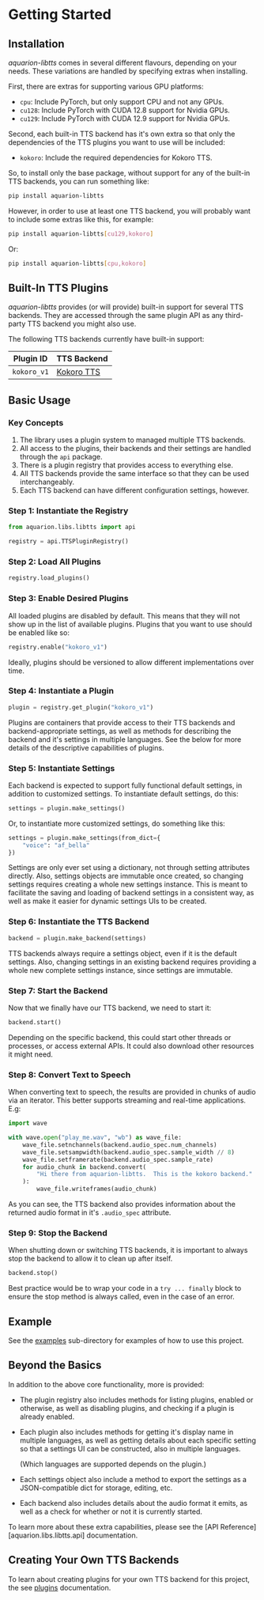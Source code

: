 <!-- markdownlint-disable MD052 -->

# Getting Started

<!--
    SPDX-FileCopyrightText: 2025-present Krys Lawrence <aquarion.5.krystopher@spamgourmet.org>
    SPDX-License-Identifier: CC-BY-SA-4.0
-->

<!--
    aquarion-libtts documentation © 2025-present by Krys Lawrence is licensed under
    Creative Commons Attribution-ShareAlike 4.0 International. To view a copy of this
    license, visit <https://creativecommons.org/licenses/by-sa/4.0/>
-->

## Installation

*aquarion-libtts* comes in several different flavours, depending on your needs.  These
variations are handled by specifying extras when installing.

First, there are extras for supporting various GPU platforms:

- `cpu`: Include PyTorch, but only support CPU and not any GPUs.
- `cu128`: Include PyTorch with CUDA 12.8 support for Nvidia GPUs.
- `cu129`: Include PyTorch with CUDA 12.9 support for Nvidia GPUs.

Second, each built-in TTS backend has it's own extra so that only the dependencies of
the TTS plugins you want to use will be included:

- `kokoro`: Include the required dependencies for Kokoro TTS.

So, to install only the base package, without support for any of the built-in TTS
backends, you can run something like:

```sh
pip install aquarion-libtts
```

However, in order to use at least one TTS backend, you will probably want to include
some extras like this, for example:

```sh
pip install aquarion-libtts[cu129,kokoro]
```

Or:

```sh
pip install aquarion-libtts[cpu,kokoro]
```

## Built-In TTS Plugins

*aquarion-libtts* provides (or will provide) built-in support for several TTS backends.
They are accessed through the same plugin API as any third-party TTS backend you might
also use.

The following TTS backends currently have built-in support:

| Plugin ID   | TTS Backend                                             |
| ----------- | ------------------------------------------------------- |
| `kokoro_v1` | [Kokoro TTS](https://huggingface.co/hexgrad/Kokoro-82M) |

## Basic Usage

### Key Concepts

1. The library uses a plugin system to managed multiple TTS backends.
1. All access to the plugins, their backends and their settings are handled through the
   `api` package.
1. There is a plugin registry that provides access to everything else.
1. All TTS backends provide the same interface so that they can be used interchangeably.
1. Each TTS backend can have different configuration settings, however.

### Step 1: Instantiate the Registry

```python
from aquarion.libs.libtts import api

registry = api.TTSPluginRegistry()
```

### Step 2: Load All Plugins

```python
registry.load_plugins()
```

### Step 3: Enable Desired Plugins

All loaded plugins are disabled by default.  This means that they will not show up in
the list of available plugins.  Plugins that you want to use should be enabled like so:

```python
registry.enable("kokoro_v1")
```

Ideally, plugins should be versioned to allow different implementations over time.

### Step 4: Instantiate a Plugin

```python
plugin = registry.get_plugin("kokoro_v1")
```

Plugins are containers that provide access to their TTS backends and backend-appropriate
settings, as well as methods for describing the backend and it's settings in multiple
languages.  See the below for more details of the descriptive capabilities of plugins.

### Step 5: Instantiate Settings

Each backend is expected to support fully functional default settings, in addition to
customized settings.  To instantiate default settings, do this:

```python
settings = plugin.make_settings()
```

Or, to instantiate more customized settings, do something like this:

```python
settings = plugin.make_settings(from_dict={
    "voice": "af_bella"
})
```

Settings are only ever set using a dictionary, not through setting attributes directly.
Also, settings objects are immutable once created, so changing settings requires
creating a whole new settings instance.  This is meant to facilitate the saving and
loading of backend settings in a consistent way, as well as make it easier for dynamic
settings UIs to be created.

### Step 6: Instantiate the TTS Backend

```python
backend = plugin.make_backend(settings)
```

TTS backends always require a settings object, even if it is the default settings.
Also, changing settings in an existing backend requires providing a whole new complete
settings instance, since settings are immutable.

### Step 7: Start the Backend

Now that we finally have our TTS backend, we need to start it:

```python
backend.start()
```

Depending on the specific backend, this could start other threads or processes, or
access external APIs.  It could also download other resources it might need.

### Step 8: Convert Text to Speech

When converting text to speech, the results are provided in chunks of audio via an
iterator.  This better supports streaming and real-time applications.  E.g:

```python linenums="1"
import wave

with wave.open("play_me.wav", "wb") as wave_file:
    wave_file.setnchannels(backend.audio_spec.num_channels)
    wave_file.setsampwidth(backend.audio_spec.sample_width // 8)
    wave_file.setframerate(backend.audio_spec.sample_rate)
    for audio_chunk in backend.convert(
        "Hi there from aquarion-libtts.  This is the kokoro backend."
    ):
        wave_file.writeframes(audio_chunk)
```

As you can see, the TTS backend also provides information about the returned audio
format in it's `.audio_spec` attribute.

### Step 9: Stop the Backend

When shutting down or switching TTS backends, it is important to always stop the backend
to allow it to clean up after itself.

```python
backend.stop()
```

Best practice would be to wrap your code in a `try ... finally` block to ensure the stop
method is always called, even in the case of an error.

## Example

See the [examples](https://github.com/aquarion-ai/aquarion-libtts/tree/main/examples)
sub-directory for examples of how to use this project.

## Beyond the Basics

In addition to the above core functionality, more is provided:

- The plugin registry also includes methods for listing plugins, enabled or otherwise,
  as well as disabling plugins, and checking if a plugin is already enabled.

- Each plugin also includes methods for getting it's display name in multiple languages,
  as well as getting details about each specific setting so that a settings UI can be
  constructed, also in multiple languages.

  (Which languages are supported depends on the plugin.)

- Each settings object also include a method to export the settings as a JSON-compatible
  dict for storage, editing, etc.

- Each backend also includes details about the audio format it emits, as well as a
  check for whether or not it is currently started.

To learn more about these extra capabilities, please see the
[API Reference][aquarion.libs.libtts.api] documentation.

## Creating Your Own TTS Backends

To learn about creating plugins for your own TTS backend for this project, the see
[plugins](plugins.md) documentation.
